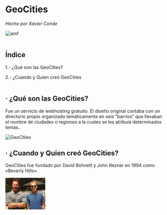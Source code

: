 # GeoCities
*Hecho por Xavier Conde*

<img src=https://media.giphy.com/media/l3vRfNA1p0rvhMSvS/giphy.gif alt="amf" width="600"/>
<br />
<br />

## Índice

1.- ¿Qué son las GeoCities?

2.- ¿Cuando y Quien creó GeoCities
<br />
<br />

## · ¿Qué son las GeoCities?

Fue un servicio de webhosting gratuito. El diseño original contaba con un directorio propio organizado temáticamente en seis “barrios” que llevaban el nombre de ciudades o regiones a la cuales se les atribuía determinados temas..   

![GeoCities](https://github.com/XaviiConde/SMX2-M8UF1A1-HistoriaWeb-1994-GeoCities-XaviConde-/blob/main/image_processing20220702-558608-1t6q8uz%20(2).png "Python")

## · ¿Cuando y Quien creó GeoCities?

GeoCities fue fundado por David Bohnett y John Rezner en 1994 como «Beverly Hills».

![Creadores_GeoCities](https://github.com/XaviiConde/SMX2-M8UF1A1-HistoriaWeb-1994-GeoCities-XaviConde/blob/main/imagen_2022-09-27_091528328%20(1).png "Creadores_GeoCities")


